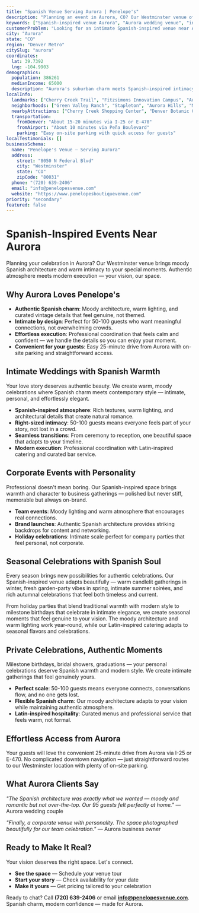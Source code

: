 ```yaml
---
title: "Spanish Venue Serving Aurora | Penelope's"
description: "Planning an event in Aurora, CO? Our Westminster venue offers moody Spanish architecture and intimate spaces for 50-100 guests. Authentic atmosphere."
keywords: ["Spanish-inspired venue Aurora", "Aurora wedding venue", "intimate event space Aurora CO", "moody venue near Aurora", "50-100 guest venue Aurora", "Westminster venue serving Aurora"]
customerProblem: "Looking for an intimate Spanish-inspired venue near Aurora with authentic atmosphere and modern execution for 50-100 guests?"
city: "Aurora"
state: "CO"
region: "Denver Metro"
citySlug: "aurora"
coordinates:
  lat: 39.7392
  lng: -104.9903
demographics:
  population: 386261
  medianIncome: 65000
  description: "Aurora's suburban charm meets Spanish-inspired intimacy—perfect for authentic weddings, celebrations, and meaningful corporate moments."
localInfo:
  landmarks: ["Cherry Creek Trail", "Fitzsimons Innovation Campus", "Aurora History Museum", "Parks and Recreation facilities"]
  neighborhoods: ["Green Valley Ranch", "Stapleton", "Aurora Hills", "Murphy Creek"]
  nearbyAttractions: ["Cherry Creek Shopping Center", "Denver Botanic Gardens", "Sports Authority Field", "Local dining scene"]
  transportation:
    fromDenver: "About 15-20 minutes via I-25 or E-470"
    fromAirport: "About 10 minutes via Peña Boulevard"
    parking: "Easy on-site parking with quick access for guests"
localTestimonials: []
businessSchema:
  name: "Penelope's Venue – Serving Aurora"
  address:
    street: "8050 N Federal Blvd"
    city: "Westminster"
    state: "CO"
    zipCode: "80031"
  phone: "(720) 639-2406"
  email: "info@penelopesvenue.com"
  website: "https://www.penelopesboutiquevenue.com"
priority: "secondary"
featured: false
---
```


# Spanish-Inspired Events Near Aurora

Planning your celebration in Aurora? Our Westminster venue brings moody Spanish architecture and warm intimacy to your special moments. Authentic atmosphere meets modern execution — your vision, our space.

## Why Aurora Loves Penelope's

- **Authentic Spanish charm**: Moody architecture, warm lighting, and curated vintage details that feel genuine, not themed.
- **Intimate by design**: Perfect for 50-100 guests who want meaningful connections, not overwhelming crowds.
- **Effortless execution**: Professional coordination that feels calm and confident — we handle the details so you can enjoy your moment.
- **Convenient for your guests**: Easy 25-minute drive from Aurora with on-site parking and straightforward access.

## Intimate Weddings with Spanish Warmth

Your love story deserves authentic beauty. We create warm, moody celebrations where Spanish charm meets contemporary style — intimate, personal, and effortlessly elegant.

- **Spanish-inspired atmosphere**: Rich textures, warm lighting, and architectural details that create natural romance.
- **Right-sized intimacy**: 50-100 guests means everyone feels part of your story, not lost in a crowd.
- **Seamless transitions**: From ceremony to reception, one beautiful space that adapts to your timeline.
- **Modern execution**: Professional coordination with Latin-inspired catering and curated bar service.

## Corporate Events with Personality

Professional doesn't mean boring. Our Spanish-inspired space brings warmth and character to business gatherings — polished but never stiff, memorable but always on-brand.

- **Team events**: Moody lighting and warm atmosphere that encourages real connections.
- **Brand launches**: Authentic Spanish architecture provides striking backdrops for content and networking.
- **Holiday celebrations**: Intimate scale perfect for company parties that feel personal, not corporate.

## Seasonal Celebrations with Spanish Soul

Every season brings new possibilities for authentic celebrations. Our Spanish-inspired venue adapts beautifully — warm candlelit gatherings in winter, fresh garden-party vibes in spring, intimate summer soirées, and rich autumnal celebrations that feel both timeless and current.

From holiday parties that blend traditional warmth with modern style to milestone birthdays that celebrate in intimate elegance, we create seasonal moments that feel genuine to your vision. The moody architecture and warm lighting work year-round, while our Latin-inspired catering adapts to seasonal flavors and celebrations.

## Private Celebrations, Authentic Moments

Milestone birthdays, bridal showers, graduations — your personal celebrations deserve Spanish warmth and modern style. We create intimate gatherings that feel genuinely yours.

- **Perfect scale**: 50-100 guests means everyone connects, conversations flow, and no one gets lost.
- **Flexible Spanish charm**: Our moody architecture adapts to your vision while maintaining authentic atmosphere.
- **Latin-inspired hospitality**: Curated menus and professional service that feels warm, not formal.

## Effortless Access from Aurora

Your guests will love the convenient 25-minute drive from Aurora via I-25 or E-470. No complicated downtown navigation — just straightforward routes to our Westminster location with plenty of on-site parking.

## What Aurora Clients Say

*"The Spanish architecture was exactly what we wanted — moody and romantic but not over-the-top. Our 95 guests felt perfectly at home."* — Aurora wedding couple

*"Finally, a corporate venue with personality. The space photographed beautifully for our team celebration."* — Aurora business owner

## Ready to Make It Real?

Your vision deserves the right space. Let's connect.

- **See the space** — Schedule your venue tour
- **Start your story** — Check availability for your date  
- **Make it yours** — Get pricing tailored to your celebration

Ready to chat? Call **(720) 639-2406** or email **info@penelopesvenue.com**. Spanish charm, modern confidence — made for Aurora.

